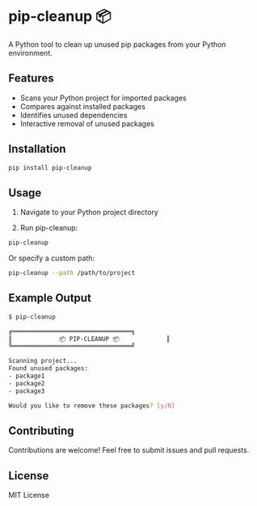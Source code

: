 # pip-cleanup 📦

A Python tool to clean up unused pip packages from your Python environment.

## Features

- Scans your Python project for imported packages
- Compares against installed packages
- Identifies unused dependencies
- Interactive removal of unused packages

## Installation

```bash
pip install pip-cleanup
```

## Usage

1. Navigate to your Python project directory

2. Run pip-cleanup:

```bash
pip-cleanup
```

Or specify a custom path:

```bash
pip-cleanup --path /path/to/project
```

## Example Output

```bash
$ pip-cleanup

╔═════════════════════════════════╗
║             📦 PIP-CLEANUP 📦             ║
╚═════════════════════════════════╝

Scanning project...
Found unused packages:
- package1
- package2
- package3

Would you like to remove these packages? [y/N]
```

## Contributing

Contributions are welcome! Feel free to submit issues and pull requests.

## License

MIT License